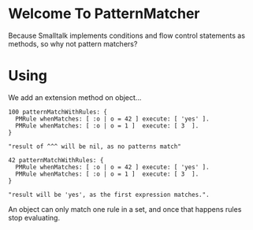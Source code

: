 # Welcome To PatternMatcher

Because Smalltalk implements conditions and flow control statements as methods, so why not pattern matchers?

# Using

We add an extension method on object...

```smalltalk
100 patternMatchWithRules: {
  PMRule whenMatches: [ :o | o = 42 ] execute: [ 'yes' ].
  PMRule whenMatches: [ :o | o = 1 ]  execute: [ 3  ].
}

"result of ^^^ will be nil, as no patterns match"

42 patternMatchWithRules: {
  PMRule whenMatches: [ :o | o = 42 ] execute: [ 'yes' ].
  PMRule whenMatches: [ :o | o = 1 ]  execute: [ 3  ].
}

"result will be 'yes', as the first expression matches.".
```

An object can only match one rule in a set, and once that happens rules stop evaluating.
